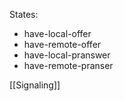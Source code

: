 States:
- have-local-offer
- have-remote-offer
- have-local-pranswer
- have-remote-pranser

[[Signaling]]